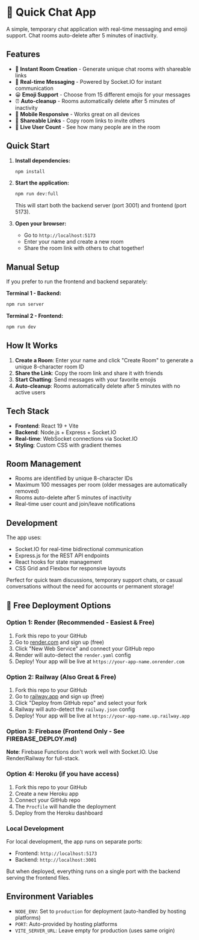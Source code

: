 # 💬 Quick Chat App

A simple, temporary chat application with real-time messaging and emoji support. Chat rooms auto-delete after 5 minutes of inactivity.

## Features

- 🚀 **Instant Room Creation** - Generate unique chat rooms with shareable links
- 💬 **Real-time Messaging** - Powered by Socket.IO for instant communication
- 😀 **Emoji Support** - Choose from 15 different emojis for your messages
- ⏰ **Auto-cleanup** - Rooms automatically delete after 5 minutes of inactivity
- 📱 **Mobile Responsive** - Works great on all devices
- 🔗 **Shareable Links** - Copy room links to invite others
- 👥 **Live User Count** - See how many people are in the room

## Quick Start

1. **Install dependencies:**
   ```bash
   npm install
   ```

2. **Start the application:**
   ```bash
   npm run dev:full
   ```

   This will start both the backend server (port 3001) and frontend (port 5173).

3. **Open your browser:**
   - Go to `http://localhost:5173`
   - Enter your name and create a new room
   - Share the room link with others to chat together!

## Manual Setup

If you prefer to run the frontend and backend separately:

**Terminal 1 - Backend:**
```bash
npm run server
```

**Terminal 2 - Frontend:**
```bash
npm run dev
```

## How It Works

1. **Create a Room**: Enter your name and click "Create Room" to generate a unique 8-character room ID
2. **Share the Link**: Copy the room link and share it with friends
3. **Start Chatting**: Send messages with your favorite emojis
4. **Auto-cleanup**: Rooms automatically delete after 5 minutes with no active users

## Tech Stack

- **Frontend**: React 19 + Vite
- **Backend**: Node.js + Express + Socket.IO
- **Real-time**: WebSocket connections via Socket.IO
- **Styling**: Custom CSS with gradient themes

## Room Management

- Rooms are identified by unique 8-character IDs
- Maximum 100 messages per room (older messages are automatically removed)
- Rooms auto-delete after 5 minutes of inactivity
- Real-time user count and join/leave notifications

## Development

The app uses:
- Socket.IO for real-time bidirectional communication
- Express.js for the REST API endpoints
- React hooks for state management
- CSS Grid and Flexbox for responsive layouts

Perfect for quick team discussions, temporary support chats, or casual conversations without the need for accounts or permanent storage!

## 🚀 Free Deployment Options

### Option 1: Render (Recommended - Easiest & Free)
1. Fork this repo to your GitHub
2. Go to [render.com](https://render.com) and sign up (free)
3. Click "New Web Service" and connect your GitHub repo
4. Render will auto-detect the `render.yaml` config
5. Deploy! Your app will be live at `https://your-app-name.onrender.com`

### Option 2: Railway (Also Great & Free)
1. Fork this repo to your GitHub
2. Go to [railway.app](https://railway.app) and sign up (free)
3. Click "Deploy from GitHub repo" and select your fork
4. Railway will auto-detect the `railway.json` config
5. Deploy! Your app will be live at `https://your-app-name.up.railway.app`

### Option 3: Firebase (Frontend Only - See FIREBASE_DEPLOY.md)
**Note**: Firebase Functions don't work well with Socket.IO. Use Render/Railway for full-stack.

### Option 4: Heroku (if you have access)
1. Fork this repo to your GitHub
2. Create a new Heroku app
3. Connect your GitHub repo
4. The `Procfile` will handle the deployment
5. Deploy from the Heroku dashboard

### Local Development
For local development, the app runs on separate ports:
- Frontend: `http://localhost:5173`
- Backend: `http://localhost:3001`

But when deployed, everything runs on a single port with the backend serving the frontend files.

## Environment Variables
- `NODE_ENV`: Set to `production` for deployment (auto-handled by hosting platforms)
- `PORT`: Auto-provided by hosting platforms
- `VITE_SERVER_URL`: Leave empty for production (uses same origin)
